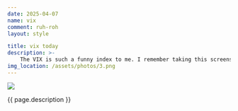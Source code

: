 ```yaml
---
date: 2025-04-07 
name: vix 
comment: ruh-roh 
layout: style

title: vix today
description: >-
    The VIX is such a funny index to me. I remember taking this screenshot in class and going "wtf?". The last two times it went that high was in 2008 and 2020; both events I'd rather not have to live through.
img_location: /assets/photos/3.png
---
```

<div class="photo-container">
    <img  src="{{ page.img_location }}"/>
    <p class="mt-1 mb-0"> {{ page.description }}</p>
</div>







